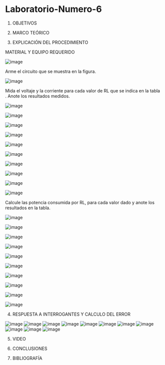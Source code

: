 # Laboratorio-Numero-6

1. OBJETIVOS



2. MARCO TEÓRICO 


3. EXPLICACIÓN DEL PROCEDIMIENTO

MATERIAL Y EQUIPO REQUERIDO

![image](https://user-images.githubusercontent.com/93899720/149409968-1813e31e-6a9a-4d3a-b53d-b840d1d61a4d.png)

Arme el circuito que se muestra en la figura.

![image](https://user-images.githubusercontent.com/93899720/149410065-8e3f06d7-ab08-4e8c-8dd7-6a17fd3d45be.png)

Mida el voltaje y la corriente para cada valor de RL que se indica en la tabla . Anote los resultados medidos.

![image](https://user-images.githubusercontent.com/93899720/149410248-e8d5e596-6354-43f0-98d6-d7ceb0b89921.png)

![image](https://user-images.githubusercontent.com/93899720/149410262-e0f904a8-6329-43cc-8b8c-e4021d6bd15e.png)

![image](https://user-images.githubusercontent.com/93899720/149410281-28f75d29-1956-4aae-aee6-290ff01f17af.png)

![image](https://user-images.githubusercontent.com/93899720/149410296-7f5d5ec6-04a2-4ac0-b67c-2ef121e9ab76.png)

![image](https://user-images.githubusercontent.com/93899720/149410316-ef4f8f27-2cd9-4f59-96c6-fa75c60c2cdf.png)

![image](https://user-images.githubusercontent.com/93899720/149410335-1d5c6b6e-8a32-42b5-9374-e2bd994170f1.png)

![image](https://user-images.githubusercontent.com/93899720/149410352-a82dad6b-31f1-431b-b40e-4ddf562b956c.png)

![image](https://user-images.githubusercontent.com/93899720/149410375-ff5c5496-2224-4189-b9f3-59e67e57c02b.png)

![image](https://user-images.githubusercontent.com/93899720/149410400-4dab6178-8c99-4892-a46b-ddd20105ee65.png)

![image](https://user-images.githubusercontent.com/93899720/149410418-43082448-f7e6-4d38-94f1-a645d309735b.png)

Calcule las potencia consumida por RL, para cada valor dado y anote los resultados en la tabla.

![image](https://user-images.githubusercontent.com/93899720/149417825-2b02ab22-a306-4083-b9b6-d10c47883a04.png)

![image](https://user-images.githubusercontent.com/93899720/149417856-bb2d6fd8-f902-46d7-9043-f7e065eff4ed.png)

![image](https://user-images.githubusercontent.com/93899720/149417890-85c6f75e-654f-46e6-b4cd-8f31d9bce739.png)

![image](https://user-images.githubusercontent.com/93899720/149417912-7cdde32a-f5ac-426c-936a-fcbaf6ecd101.png)

![image](https://user-images.githubusercontent.com/93899720/149417942-687c0ae5-072f-4c1e-a798-e239a7390780.png)

![image](https://user-images.githubusercontent.com/93899720/149417963-be9b10d4-20be-456e-9e34-a44f4405f4d0.png)

![image](https://user-images.githubusercontent.com/93899720/149417982-f12f43ba-b155-46ee-95c2-55c5a044803e.png)

![image](https://user-images.githubusercontent.com/93899720/149418006-0ddde4eb-8967-4174-94b0-9d80718bff97.png)

![image](https://user-images.githubusercontent.com/93899720/149418017-ea4faf0e-7c66-440f-b9d3-17a6c61885a4.png)

![image](https://user-images.githubusercontent.com/93899720/149418034-5affe9d1-c89c-4184-8a61-b51ad415e19e.png)


4. RESPUESTA A INTERROGANTES Y CALCULO DEL ERROR

![image](https://user-images.githubusercontent.com/93899720/149421710-8b48eaad-8c52-4242-bd5a-2662dd6f801e.png)
![image](https://user-images.githubusercontent.com/93899720/149421756-46afad3c-3e06-44da-8ade-babd9f9b4db0.png)
![image](https://user-images.githubusercontent.com/93899720/149421893-b0b0a84b-95e2-4638-85fa-f0357b6a5f35.png)
![image](https://user-images.githubusercontent.com/93899720/149421931-3679f46d-2c65-4916-9c7d-25a3971db2b8.png)
![image](https://user-images.githubusercontent.com/93899720/149421953-fe41621c-2a60-4813-876b-75d7f34582a7.png)
![image](https://user-images.githubusercontent.com/93899720/149421977-291a3020-177f-49e1-b51b-3e0b3c5a98d1.png)
![image](https://user-images.githubusercontent.com/93899720/149422001-9e6cf01d-ee36-4e83-ba9e-deb81398112a.png)
![image](https://user-images.githubusercontent.com/93899720/149422018-c6abf803-ba48-4172-88d2-093c2ab930fe.png)
![image](https://user-images.githubusercontent.com/93899720/149422071-4e94e8ce-4db7-48e0-9d3d-1509e4e8b0b5.png)
![image](https://user-images.githubusercontent.com/93899720/149422092-5d6f0af5-7db8-4058-9607-1d433cb361da.png)
![image](https://user-images.githubusercontent.com/93899720/149422111-fd0d2559-65a2-483e-8e42-271b6a47e196.png)



5. VIDEO


6. CONCLUSIONES



7. BIBLIOGRAFÍA

